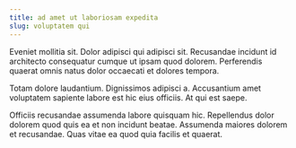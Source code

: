 ```yaml
---
title: ad amet ut laboriosam expedita
slug: voluptatem qui
---
```


Eveniet mollitia sit. Dolor adipisci qui adipisci sit. Recusandae incidunt id architecto consequatur cumque ut ipsam quod dolorem. Perferendis quaerat omnis natus dolor occaecati et dolores tempora.

Totam dolore laudantium. Dignissimos adipisci a. Accusantium amet voluptatem sapiente labore est hic eius officiis. At qui est saepe.

Officiis recusandae assumenda labore quisquam hic. Repellendus dolor dolorem quod quis ea et non incidunt beatae. Assumenda maiores dolorem et recusandae. Quas vitae ea quod quia facilis et quaerat.
